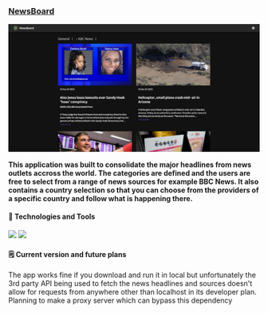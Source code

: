 ### [NewsBoard](https://cranewsboard.herokuapp.com/)
![NewsBoard](screenshot.png)

**This application was built to consolidate the major headlines from news outlets accross the world. The categories are defined and the users are free to select from a range of news sources for example BBC News. It also contains a country selection so that you can choose from the providers of a specific country and follow what is happening there.**

#### :wrench: Technologies and Tools
![](https://img.shields.io/badge/Code-React-informational?style=flat&logo=react&logoColor=white&color=2bbc8a) ![](https://img.shields.io/badge/Design-MaterialUI-informational?style=flat&logo=materialui&logoColor=white&color=2bbc8a)

#### :spiral_notepad: Current version and future plans
The app works fine if you download and run it in local but unfortunately the 3rd party API being used to fetch the news headlines and sources doesn't allow for requests from anywhere other than localhost in its developer plan. Planning to make a proxy server which can bypass this dependency